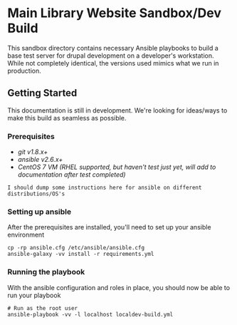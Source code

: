 # Main Library Website Sandbox/Dev Build

This sandbox directory contains necessary Ansible playbooks to build a base test server for drupal development on a developer's workstation. While not completely identical, the versions used mimics what we run in production.

## Getting Started

This documentation is still in development. We're looking for ideas/ways to make this build as seamless as possible.

### Prerequisites

* *git v1.8.x+*
* *ansible v2.6.x+*
* *CentOS 7 VM (RHEL supported, but haven't test just yet, will add to documentation after test completed)*

```
I should dump some instructions here for ansible on different distributions/OS's
```

### Setting up ansible

After the prerequisites are installed, you'll need to set up your ansible environment

```
cp -rp ansible.cfg /etc/ansible/ansible.cfg
ansible-galaxy -vv install -r requirements.yml
```

### Running the playbook

With the ansible configuration and roles in place, you should now be able to run your playbook

```
# Run as the root user
ansible-playbook -vv -l localhost localdev-build.yml
```
